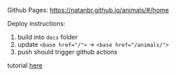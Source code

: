 Github Pages:
https://natanbr.github.io/animals/#/home

Deploy instructions:
1. build into `docs` folder 
2. update `<base href="/">` -> `<base href="/animals/">`
3. push should trigger github actions 

tutorial [here](https://medium.com/swlh/how-to-deploy-an-angular-app-to-github-pages-without-using-any-libraries-step-by-step-guide-cfe96fb0c879)